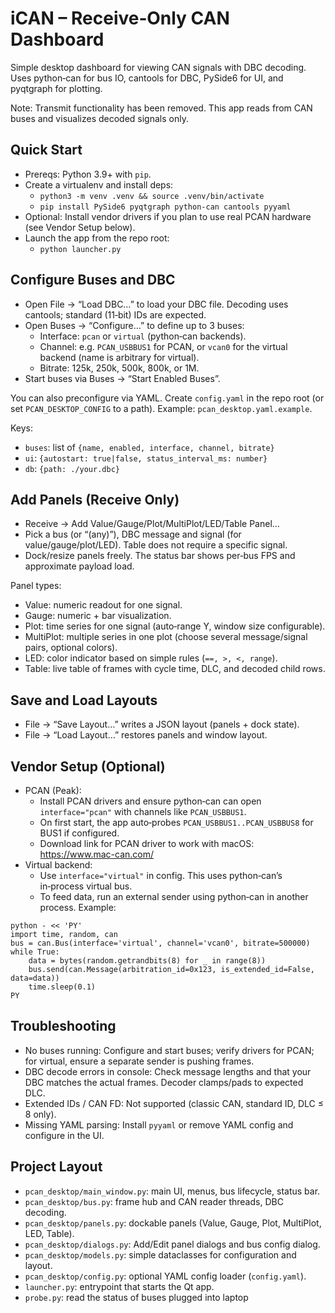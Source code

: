 # iCAN – Receive‑Only CAN Dashboard

Simple desktop dashboard for viewing CAN signals with DBC decoding. Uses python‑can for bus IO, cantools for DBC, PySide6 for UI, and pyqtgraph for plotting.

Note: Transmit functionality has been removed. This app reads from CAN buses and visualizes decoded signals only.

## Quick Start

- Prereqs: Python 3.9+ with `pip`.
- Create a virtualenv and install deps:
  - `python3 -m venv .venv && source .venv/bin/activate`
  - `pip install PySide6 pyqtgraph python-can cantools pyyaml`
- Optional: Install vendor drivers if you plan to use real PCAN hardware (see Vendor Setup below).
- Launch the app from the repo root:
  - `python launcher.py`

## Configure Buses and DBC

- Open File → “Load DBC…” to load your DBC file. Decoding uses cantools; standard (11‑bit) IDs are expected.
- Open Buses → “Configure…” to define up to 3 buses:
  - Interface: `pcan` or `virtual` (python‑can backends).
  - Channel: e.g. `PCAN_USBBUS1` for PCAN, or `vcan0` for the virtual backend (name is arbitrary for virtual).
  - Bitrate: 125k, 250k, 500k, 800k, or 1M.
- Start buses via Buses → “Start Enabled Buses”.

You can also preconfigure via YAML. Create `config.yaml` in the repo root (or set `PCAN_DESKTOP_CONFIG` to a path). Example: `pcan_desktop.yaml.example`.

Keys:
- `buses`: list of `{name, enabled, interface, channel, bitrate}`
- `ui`: `{autostart: true|false, status_interval_ms: number}`
- `db`: `{path: ./your.dbc}`

## Add Panels (Receive Only)

- Receive → Add Value/Gauge/Plot/MultiPlot/LED/Table Panel…
- Pick a bus (or “(any)”), DBC message and signal (for value/gauge/plot/LED). Table does not require a specific signal.
- Dock/resize panels freely. The status bar shows per‑bus FPS and approximate payload load.

Panel types:
- Value: numeric readout for one signal.
- Gauge: numeric + bar visualization.
- Plot: time series for one signal (auto‑range Y, window size configurable).
- MultiPlot: multiple series in one plot (choose several message/signal pairs, optional colors).
- LED: color indicator based on simple rules (`==, >, <, range`).
- Table: live table of frames with cycle time, DLC, and decoded child rows.

## Save and Load Layouts

- File → “Save Layout…” writes a JSON layout (panels + dock state).
- File → “Load Layout…” restores panels and window layout.

## Vendor Setup (Optional)

- PCAN (Peak):
  - Install PCAN drivers and ensure python‑can can open `interface="pcan"` with channels like `PCAN_USBBUS1`.
  - On first start, the app auto‑probes `PCAN_USBBUS1..PCAN_USBBUS8` for BUS1 if configured.
  - Download link for PCAN driver to work with macOS: https://www.mac-can.com/
- Virtual backend:
  - Use `interface="virtual"` in config. This uses python‑can’s in‑process virtual bus.
  - To feed data, run an external sender using python‑can in another process. Example:

```
python - << 'PY'
import time, random, can
bus = can.Bus(interface='virtual', channel='vcan0', bitrate=500000)
while True:
    data = bytes(random.getrandbits(8) for _ in range(8))
    bus.send(can.Message(arbitration_id=0x123, is_extended_id=False, data=data))
    time.sleep(0.1)
PY
```

## Troubleshooting

- No buses running: Configure and start buses; verify drivers for PCAN; for virtual, ensure a separate sender is pushing frames.
- DBC decode errors in console: Check message lengths and that your DBC matches the actual frames. Decoder clamps/pads to expected DLC.
- Extended IDs / CAN FD: Not supported (classic CAN, standard ID, DLC ≤ 8 only).
- Missing YAML parsing: Install `pyyaml` or remove YAML config and configure in the UI.

## Project Layout

- `pcan_desktop/main_window.py`: main UI, menus, bus lifecycle, status bar.
- `pcan_desktop/bus.py`: frame hub and CAN reader threads, DBC decoding.
- `pcan_desktop/panels.py`: dockable panels (Value, Gauge, Plot, MultiPlot, LED, Table).
- `pcan_desktop/dialogs.py`: Add/Edit panel dialogs and bus config dialog.
- `pcan_desktop/models.py`: simple dataclasses for configuration and layout.
- `pcan_desktop/config.py`: optional YAML config loader (`config.yaml`).
- `launcher.py`: entrypoint that starts the Qt app.
- `probe.py`: read the status of buses plugged into laptop
